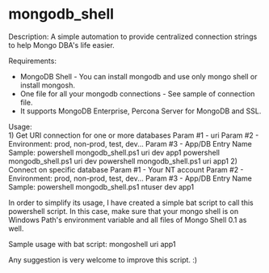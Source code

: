 # mongodb_shell

Description: A simple automation to provide centralized connection strings to help
             Mongo DBA's life easier.
             
Requirements:
- MongoDB Shell - You can install mongodb and use only mongo shell or install mongosh.
- One file for all your mongodb connections - See sample of connection file.
- It supports MongoDB Enterprise, Percona Server for MongoDB and SSL.

Usage:      
     1) Get URI connection for one or more databases
        Param #1 - uri
        Param #2 - Environment: prod, non-prod, test, dev...
        Param #3 - App/DB Entry Name
        Sample: powershell mongodb_shell.ps1 uri dev app1
                powershell mongodb_shell.ps1 uri dev
                powershell mongodb_shell.ps1 uri app1
     2) Connect on specific database
        Param #1 - Your NT account
        Param #2 - Environment: prod, non-prod, test, dev...
        Param #3 - App/DB Entry Name
        Sample: powershell mongodb_shell.ps1 ntuser dev app1

In order to simplify its usage, I have created a simple bat script to call this powershell script.
In this case, make sure that your mongo shell is on Windows Path's environment variable and all files of Mongo Shell 0.1 as well.

Sample usage with bat script:
mongoshell uri app1

Any suggestion is very welcome to improve this script. :)
